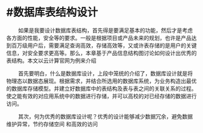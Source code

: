 #数据库表结构设计
==================================================

&nbsp;&nbsp;&nbsp;&nbsp;&nbsp;&nbsp;&nbsp;&nbsp;如果是我要设计数据库表结构，首先得是要满足基本的功能，然后才是考虑各方面的性能，安全等的要求。一般是根据项目或产品未来的规划，也许是产品达到百万级用户后，需要满足查询高效，存储高效等，又或许表存储的是用户的关键信息，对安全要求更高等。那么，本章基于产品信息结构图讨论如何设计出优秀的表结构。本文以云计算官网为例来介绍

&nbsp;&nbsp;&nbsp;&nbsp;&nbsp;&nbsp;&nbsp;&nbsp;首先要明白，什么是数据库设计，上段中笼统的介绍了，数据库设计就是将物理态以数据态展现。根据需求，并结合所选用的数据库系统，为业务构造出最优的数据库存储模型。并建立好数据库中的表结构及表与表之间的关联关系的过程。使之能有效的对应用系统中的数据进行存储，并可以高校的对已经存储的数据进行访问。

&nbsp;&nbsp;&nbsp;&nbsp;&nbsp;&nbsp;&nbsp;&nbsp;其次，何为优秀的数据库设计呢？优秀的设计能够减少数据冗余，避免数据维护异常，节约存储空间
和高效的访问

